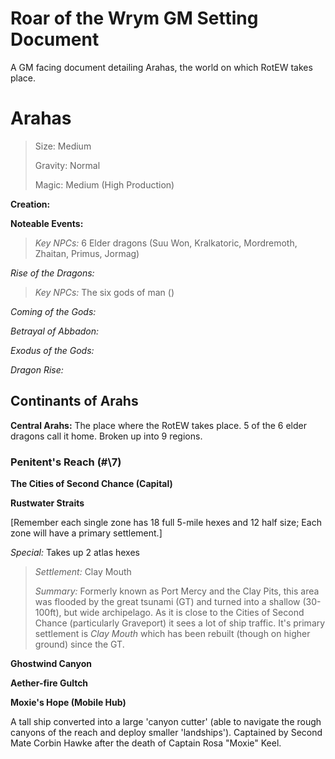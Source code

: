 # Roar of the Wrym GM Setting Document

A GM facing document detailing Arahas, the world on which RotEW takes place.

# Arahas

> Size: Medium
>
> Gravity: Normal
>
> Magic: Medium (High Production)

**Creation:** 

**Noteable Events:**

> *Key NPCs:* 6 Elder dragons (Suu Won, Kralkatoric, Mordremoth, Zhaitan, Primus, Jormag)

*Rise of the Dragons:*

> *Key NPCs:* The six gods of man ()

*Coming of the Gods:* 

*Betrayal of Abbadon:*

*Exodus of the Gods:*

*Dragon Rise:*

## Continants of Arahs

**Central Arahs:** The place where the RotEW takes place. 5 of the 6 elder dragons call it home. Broken up into 9 regions.

### Penitent's Reach (#\7)

**The Cities of Second Chance (Capital)**

**Rustwater Straits**

[Remember each single zone has 18 full 5-mile hexes and 12 half size; Each zone will have a primary settlement.]

*Special:* Takes up 2 atlas hexes

> *Settlement:* Clay Mouth
>
> *Summary:* Formerly known as Port Mercy and the Clay Pits, this area was flooded by the great tsunami (GT) and turned into a shallow (30-100ft), but wide archipelago. As it is close to the Cities of Second Chance (particularly Graveport) it sees a lot of ship traffic. It's primary settlement is *Clay Mouth* which has been rebuilt (though on higher ground) since the GT.

**Ghostwind Canyon**

**Aether-fire Gultch**

**Moxie's Hope (Mobile Hub)** 

A tall ship converted into a large 'canyon cutter' (able to navigate the rough canyons of the reach and deploy smaller 'landships'). Captained by Second Mate Corbin Hawke after the death of Captain Rosa "Moxie" Keel.